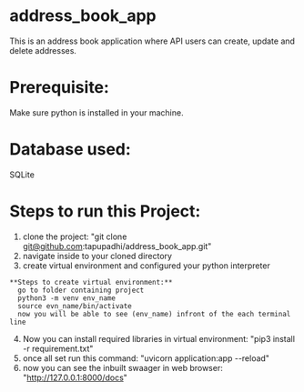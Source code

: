 # address_book_app
This is an address book application where API users can create, update and delete addresses.

# Prerequisite:
Make sure python is installed in your machine.

# Database used:
SQLite


# Steps to run this Project:
  1. clone the project: "git clone git@github.com:tapupadhi/address_book_app.git"
  2. navigate inside to your cloned directory
  3. create virtual environment and configured your python interpreter
    
    **Steps to create virtual environment:**
      go to folder containing project
      python3 -m venv env_name
      source evn_name/bin/activate
      now you will be able to see (env_name) infront of the each terminal line
  4. Now you can install required libraries in virtual environment: "pip3 install -r requirement.txt"
  5. once all set run this command:  "uvicorn application:app --reload"
  6. now you can see the inbuilt swaager in web browser: "http://127.0.0.1:8000/docs"
